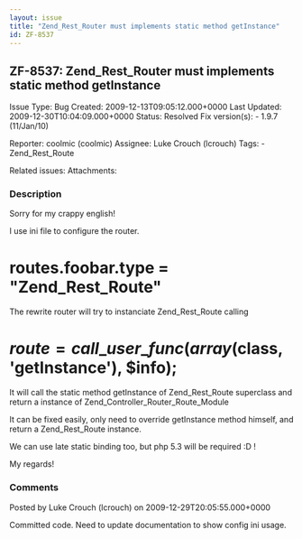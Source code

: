 ```yaml
---
layout: issue
title: "Zend_Rest_Router must implements static method getInstance"
id: ZF-8537
---
```


ZF-8537: Zend\_Rest\_Router must implements static method getInstance
---------------------------------------------------------------------

 Issue Type: Bug Created: 2009-12-13T09:05:12.000+0000 Last Updated: 2009-12-30T10:04:09.000+0000 Status: Resolved Fix version(s): - 1.9.7 (11/Jan/10)
 
 Reporter:  coolmic (coolmic)  Assignee:  Luke Crouch (lcrouch)  Tags: - Zend\_Rest\_Route
 
 Related issues: 
 Attachments: 
### Description

Sorry for my crappy english!

I use ini file to configure the router.

routes.foobar.type = "Zend\_Rest\_Route"
========================================

The rewrite router will try to instanciate Zend\_Rest\_Route calling

$route = call\_user\_func(array($class, 'getInstance'), $info);
===============================================================

It will call the static method getInstance of Zend\_Rest\_Route superclass and return a instance of Zend\_Controller\_Router\_Route\_Module

It can be fixed easily, only need to override getInstance method himself, and return a Zend\_Rest\_Route instance.

We can use late static binding too, but php 5.3 will be required :D !

My regards!

 

 

### Comments

Posted by Luke Crouch (lcrouch) on 2009-12-29T20:05:55.000+0000

Committed code. Need to update documentation to show config ini usage.

 

 